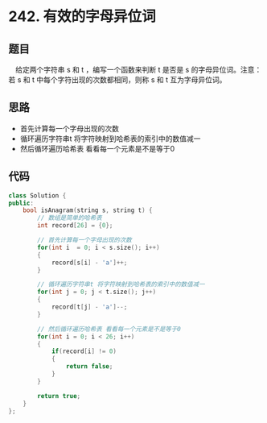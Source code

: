 # 242. 有效的字母异位词

## 题目
&emsp;给定两个字符串 s 和 t ，编写一个函数来判断 t 是否是 s 的字母异位词。注意：若 s 和 t 中每个字符出现的次数都相同，则称 s 和 t 互为字母异位词。

## 思路

* 首先计算每一个字母出现的次数
* 循环遍历字符串t 将字符映射到哈希表的索引中的数值减一
* 然后循环遍历哈希表 看看每一个元素是不是等于0


## 代码

```cpp
class Solution {
public:
    bool isAnagram(string s, string t) {
        // 数组是简单的哈希表
        int record[26] = {0};

        // 首先计算每一个字母出现的次数
        for(int i  = 0; i < s.size(); i++)
        {
            record[s[i] - 'a']++;
        }

        // 循环遍历字符串t 将字符映射到哈希表的索引中的数值减一
        for(int j = 0; j < t.size(); j++)
        {
            record[t[j] - 'a']--;
        }

        // 然后循环遍历哈希表 看看每一个元素是不是等于0
        for(int i = 0; i < 26; i++)
        {
            if(record[i] != 0)
            {
                return false;
            }
        }

        return true;
    }
};
```

